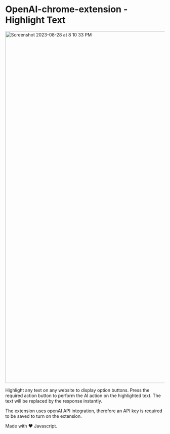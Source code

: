 # OpenAI-chrome-extension - Highlight Text

<img width="1111" alt="Screenshot 2023-08-28 at 8 10 33 PM" src="https://github.com/saadamirpk/openai-chrome-extension2/assets/59224810/1263c9d6-815f-4380-95b5-e7dde4919e45">

Highlight any text on any website to display option buttons. Press the required action button to perform the AI action on the highlighted text.
The text will be replaced by the response instantly.

The extension uses openAI API integration, therefore an API key is required to be saved to turn on the extension.

Made with :heart: Javascript.
